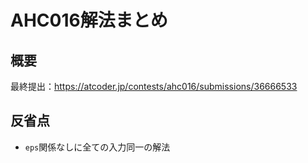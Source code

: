 # AHC016解法まとめ

## 概要



最終提出：https://atcoder.jp/contests/ahc016/submissions/36666533



## 反省点

- `eps`関係なしに全ての入力同一の解法

